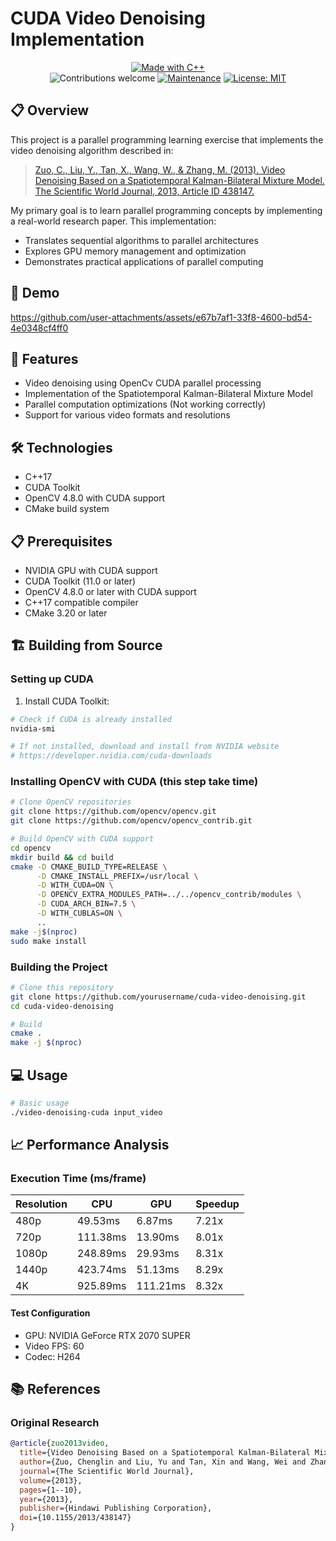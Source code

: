 # CUDA Video Denoising Implementation

<div align="center">
<a href="https://isocpp.org/"><img src="https://img.shields.io/badge/Made%20with-C%2B%2B-00599C?style=for-the-badge&logo=c%2B%2B" alt="Made with C++"></a>
<br>
<img src="https://img.shields.io/badge/contributions-welcome-brightgreen.svg?style=flat" alt="Contributions welcome">
<a href="https://github.com/yourusername/cuda-video-denoising/graphs/commit-activity"><img src="https://img.shields.io/badge/Maintained%3F-yes-green.svg" alt="Maintenance"></a>
<a href="https://opensource.org/licenses/MIT"><img src="https://img.shields.io/badge/License-MIT-blue.svg" alt="License: MIT"></a>
</div>

## 📋 Overview
This project is a parallel programming learning exercise that implements the video denoising algorithm described in:

> [Zuo, C., Liu, Y., Tan, X., Wang, W., & Zhang, M. (2013). Video Denoising Based on a Spatiotemporal Kalman-Bilateral Mixture Model. The Scientific World Journal, 2013, Article ID 438147.](https://www.hindawi.com/journals/tswj/2013/438147/) 


My primary goal is to learn parallel programming concepts by implementing a real-world research paper. This implementation:
- Translates sequential algorithms to parallel architectures
- Explores GPU memory management and optimization
- Demonstrates practical applications of parallel computing

## 🎥 Demo

https://github.com/user-attachments/assets/e67b7af1-33f8-4600-bd54-4e0348cf4ff0


## 🚀 Features
- Video denoising using OpenCv CUDA parallel processing
- Implementation of the Spatiotemporal Kalman-Bilateral Mixture Model
- Parallel computation optimizations (Not working correctly)
- Support for various video formats and resolutions

## 🛠️ Technologies
- C++17
- CUDA Toolkit
- OpenCV 4.8.0 with CUDA support
- CMake build system

## 📋 Prerequisites
- NVIDIA GPU with CUDA support
- CUDA Toolkit (11.0 or later)
- OpenCV 4.8.0 or later with CUDA support
- C++17 compatible compiler
- CMake 3.20 or later

## 🏗️ Building from Source

### Setting up CUDA
1. Install CUDA Toolkit:
```bash
# Check if CUDA is already installed
nvidia-smi

# If not installed, download and install from NVIDIA website
# https://developer.nvidia.com/cuda-downloads
```

### Installing OpenCV with CUDA (this step take time)
```bash
# Clone OpenCV repositories
git clone https://github.com/opencv/opencv.git
git clone https://github.com/opencv/opencv_contrib.git

# Build OpenCV with CUDA support
cd opencv
mkdir build && cd build
cmake -D CMAKE_BUILD_TYPE=RELEASE \
      -D CMAKE_INSTALL_PREFIX=/usr/local \
      -D WITH_CUDA=ON \
      -D OPENCV_EXTRA_MODULES_PATH=../../opencv_contrib/modules \
      -D CUDA_ARCH_BIN=7.5 \
      -D WITH_CUBLAS=ON \
      ..
make -j$(nproc)
sudo make install
```

### Building the Project
```bash
# Clone this repository
git clone https://github.com/yourusername/cuda-video-denoising.git
cd cuda-video-denoising

# Build
cmake .
make -j $(nproc)
```

## 💻 Usage
```bash
# Basic usage
./video-denoising-cuda input_video
```

## 📈 Performance Analysis

### Execution Time (ms/frame)

| Resolution | CPU         | GPU                   | Speedup |
|------------|-------------|-----------------------|---------|
| 480p       | 49.53ms     | 6.87ms                | 7.21x   |
| 720p       | 111.38ms    | 13.90ms               | 8.01x   |
| 1080p      | 248.89ms    | 29.93ms               | 8.31x   |
| 1440p      | 423.74ms    | 51.13ms               | 8.29x   |
| 4K         | 925.89ms    | 111.21ms              | 8.32x   |

#### Test Configuration
- GPU: NVIDIA GeForce RTX 2070 SUPER
- Video FPS: 60 
- Codec: H264

## 📚 References

### Original Research
```bibtex
@article{zuo2013video,
  title={Video Denoising Based on a Spatiotemporal Kalman-Bilateral Mixture Model},
  author={Zuo, Chenglin and Liu, Yu and Tan, Xin and Wang, Wei and Zhang, Maojun},
  journal={The Scientific World Journal},
  volume={2013},
  pages={1--10},
  year={2013},
  publisher={Hindawi Publishing Corporation},
  doi={10.1155/2013/438147}
}
```
